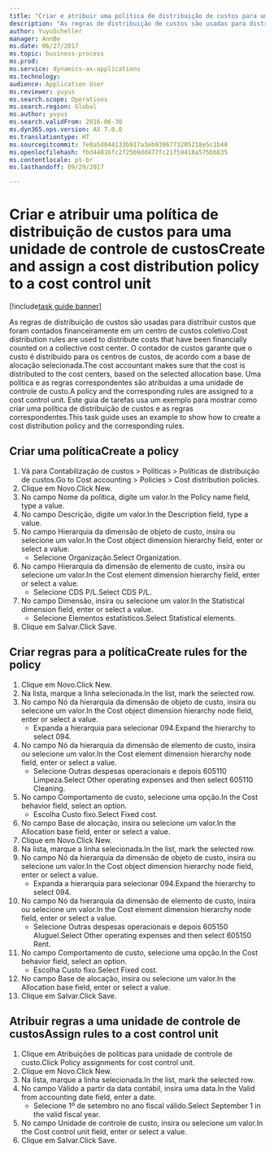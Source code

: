 ```yaml
--- 
title: "Criar e atribuir uma política de distribuição de custos para uma unidade de controle de custos"
description: "As regras de distribuição de custos são usadas para distribuir custos que foram contados financeiramente em um centro de custos coletivo."
author: YuyuScheller
manager: AnnBe
ms.date: 06/27/2017
ms.topic: business-process
ms.prod: 
ms.service: dynamics-ax-applications
ms.technology: 
audience: Application User
ms.reviewer: yuyus
ms.search.scope: Operations
ms.search.region: Global
ms.author: yuyus
ms.search.validFrom: 2016-06-30
ms.dyn365.ops.version: AX 7.0.0
ms.translationtype: HT
ms.sourcegitcommit: 7e0a5d044133b917a3eb9386773205218e5c1b40
ms.openlocfilehash: fbd44816fc2f2569dd477fc21f59418a575bb835
ms.contentlocale: pt-br
ms.lasthandoff: 09/29/2017

---
```

# <a name="create-and-assign-a-cost-distribution-policy-to-a-cost-control-unit"></a><span data-ttu-id="3745e-103">Criar e atribuir uma política de distribuição de custos para uma unidade de controle de custos</span><span class="sxs-lookup"><span data-stu-id="3745e-103">Create and assign a cost distribution policy to a cost control unit</span></span>

[!include[task guide banner](../../includes/task-guide-banner.md)]

<span data-ttu-id="3745e-104">As regras de distribuição de custos são usadas para distribuir custos que foram contados financeiramente em um centro de custos coletivo.</span><span class="sxs-lookup"><span data-stu-id="3745e-104">Cost distribution rules are used to distribute costs that have been financially counted on a collective cost center.</span></span> <span data-ttu-id="3745e-105">O contador de custos garante que o custo é distribuído para os centros de custos, de acordo com a base de alocação selecionada.</span><span class="sxs-lookup"><span data-stu-id="3745e-105">The cost accountant makes sure that the cost is distributed to the cost centers, based on the selected allocation base.</span></span> <span data-ttu-id="3745e-106">Uma política e as regras correspondentes são atribuídas a uma unidade de controle de custo.</span><span class="sxs-lookup"><span data-stu-id="3745e-106">A policy and the corresponding rules are assigned to a cost control unit.</span></span> <span data-ttu-id="3745e-107">Este guia de tarefas usa um exemplo para mostrar como criar uma política de distribuição de custos e as regras correspondentes.</span><span class="sxs-lookup"><span data-stu-id="3745e-107">This task guide uses an example to show how to create a cost distribution policy and the corresponding rules.</span></span>


## <a name="create-a-policy"></a><span data-ttu-id="3745e-108">Criar uma política</span><span class="sxs-lookup"><span data-stu-id="3745e-108">Create a policy</span></span>
1. <span data-ttu-id="3745e-109">Vá para Contabilização de custos > Políticas > Políticas de distribuição de custos.</span><span class="sxs-lookup"><span data-stu-id="3745e-109">Go to Cost accounting > Policies > Cost distribution policies.</span></span>
2. <span data-ttu-id="3745e-110">Clique em Novo.</span><span class="sxs-lookup"><span data-stu-id="3745e-110">Click New.</span></span>
3. <span data-ttu-id="3745e-111">No campo Nome da política, digite um valor.</span><span class="sxs-lookup"><span data-stu-id="3745e-111">In the Policy name field, type a value.</span></span>
4. <span data-ttu-id="3745e-112">No campo Descrição, digite um valor.</span><span class="sxs-lookup"><span data-stu-id="3745e-112">In the Description field, type a value.</span></span>
5. <span data-ttu-id="3745e-113">No campo Hierarquia da dimensão de objeto de custo, insira ou selecione um valor.</span><span class="sxs-lookup"><span data-stu-id="3745e-113">In the Cost object dimension hierarchy field, enter or select a value.</span></span>
    * <span data-ttu-id="3745e-114">Selecione Organização.</span><span class="sxs-lookup"><span data-stu-id="3745e-114">Select Organization.</span></span>  
6. <span data-ttu-id="3745e-115">No campo Hierarquia da dimensão de elemento de custo, insira ou selecione um valor.</span><span class="sxs-lookup"><span data-stu-id="3745e-115">In the Cost element dimension hierarchy field, enter or select a value.</span></span>
    * <span data-ttu-id="3745e-116">Selecione CDS P/L.</span><span class="sxs-lookup"><span data-stu-id="3745e-116">Select CDS P/L.</span></span>  
7. <span data-ttu-id="3745e-117">No campo Dimensão, insira ou selecione um valor.</span><span class="sxs-lookup"><span data-stu-id="3745e-117">In the Statistical dimension field, enter or select a value.</span></span>
    * <span data-ttu-id="3745e-118">Selecione Elementos estatísticos.</span><span class="sxs-lookup"><span data-stu-id="3745e-118">Select Statistical elements.</span></span>  
8. <span data-ttu-id="3745e-119">Clique em Salvar.</span><span class="sxs-lookup"><span data-stu-id="3745e-119">Click Save.</span></span>

## <a name="create-rules-for-the-policy"></a><span data-ttu-id="3745e-120">Criar regras para a política</span><span class="sxs-lookup"><span data-stu-id="3745e-120">Create rules for the policy</span></span>
1. <span data-ttu-id="3745e-121">Clique em Novo.</span><span class="sxs-lookup"><span data-stu-id="3745e-121">Click New.</span></span>
2. <span data-ttu-id="3745e-122">Na lista, marque a linha selecionada.</span><span class="sxs-lookup"><span data-stu-id="3745e-122">In the list, mark the selected row.</span></span>
3. <span data-ttu-id="3745e-123">No campo Nó da hierarquia da dimensão de objeto de custo, insira ou selecione um valor.</span><span class="sxs-lookup"><span data-stu-id="3745e-123">In the Cost object dimension hierarchy node field, enter or select a value.</span></span>
    * <span data-ttu-id="3745e-124">Expanda a hierarquia para selecionar 094.</span><span class="sxs-lookup"><span data-stu-id="3745e-124">Expand the hierarchy to select 094.</span></span>  
4. <span data-ttu-id="3745e-125">No campo Nó da hierarquia da dimensão de elemento de custo, insira ou selecione um valor.</span><span class="sxs-lookup"><span data-stu-id="3745e-125">In the Cost element dimension hierarchy node field, enter or select a value.</span></span>
    * <span data-ttu-id="3745e-126">Selecione Outras despesas operacionais e depois 605110 Limpeza.</span><span class="sxs-lookup"><span data-stu-id="3745e-126">Select Other operating expenses and then select 605110 Cleaning.</span></span>  
5. <span data-ttu-id="3745e-127">No campo Comportamento de custo, selecione uma opção.</span><span class="sxs-lookup"><span data-stu-id="3745e-127">In the Cost behavior field, select an option.</span></span>
    * <span data-ttu-id="3745e-128">Escolha Custo fixo.</span><span class="sxs-lookup"><span data-stu-id="3745e-128">Select Fixed cost.</span></span>  
6. <span data-ttu-id="3745e-129">No campo Base de alocação, insira ou selecione um valor.</span><span class="sxs-lookup"><span data-stu-id="3745e-129">In the Allocation base field, enter or select a value.</span></span>
7. <span data-ttu-id="3745e-130">Clique em Novo.</span><span class="sxs-lookup"><span data-stu-id="3745e-130">Click New.</span></span>
8. <span data-ttu-id="3745e-131">Na lista, marque a linha selecionada.</span><span class="sxs-lookup"><span data-stu-id="3745e-131">In the list, mark the selected row.</span></span>
9. <span data-ttu-id="3745e-132">No campo Nó da hierarquia da dimensão de objeto de custo, insira ou selecione um valor.</span><span class="sxs-lookup"><span data-stu-id="3745e-132">In the Cost object dimension hierarchy node field, enter or select a value.</span></span>
    * <span data-ttu-id="3745e-133">Expanda a hierarquia para selecionar 094.</span><span class="sxs-lookup"><span data-stu-id="3745e-133">Expand the hierarchy to select 094.</span></span>  
10. <span data-ttu-id="3745e-134">No campo Nó da hierarquia da dimensão de elemento de custo, insira ou selecione um valor.</span><span class="sxs-lookup"><span data-stu-id="3745e-134">In the Cost element dimension hierarchy node field, enter or select a value.</span></span>
    * <span data-ttu-id="3745e-135">Selecione Outras despesas operacionais e depois 605150 Aluguel.</span><span class="sxs-lookup"><span data-stu-id="3745e-135">Select Other operating expenses and then select 605150 Rent.</span></span>  
11. <span data-ttu-id="3745e-136">No campo Comportamento de custo, selecione uma opção.</span><span class="sxs-lookup"><span data-stu-id="3745e-136">In the Cost behavior field, select an option.</span></span>
    * <span data-ttu-id="3745e-137">Escolha Custo fixo.</span><span class="sxs-lookup"><span data-stu-id="3745e-137">Select Fixed cost.</span></span>  
12. <span data-ttu-id="3745e-138">No campo Base de alocação, insira ou selecione um valor.</span><span class="sxs-lookup"><span data-stu-id="3745e-138">In the Allocation base field, enter or select a value.</span></span>
13. <span data-ttu-id="3745e-139">Clique em Salvar.</span><span class="sxs-lookup"><span data-stu-id="3745e-139">Click Save.</span></span>

## <a name="assign-rules-to-a-cost-control-unit"></a><span data-ttu-id="3745e-140">Atribuir regras a uma unidade de controle de custos</span><span class="sxs-lookup"><span data-stu-id="3745e-140">Assign rules to a cost control unit</span></span>
1. <span data-ttu-id="3745e-141">Clique em Atribuições de políticas para unidade de controle de custo.</span><span class="sxs-lookup"><span data-stu-id="3745e-141">Click Policy assignments for cost control unit.</span></span>
2. <span data-ttu-id="3745e-142">Clique em Novo.</span><span class="sxs-lookup"><span data-stu-id="3745e-142">Click New.</span></span>
3. <span data-ttu-id="3745e-143">Na lista, marque a linha selecionada.</span><span class="sxs-lookup"><span data-stu-id="3745e-143">In the list, mark the selected row.</span></span>
4. <span data-ttu-id="3745e-144">No campo Válido a partir da data contábil, insira uma data.</span><span class="sxs-lookup"><span data-stu-id="3745e-144">In the Valid from accounting date field, enter a date.</span></span>
    * <span data-ttu-id="3745e-145">Selecione 1º de setembro no ano fiscal válido.</span><span class="sxs-lookup"><span data-stu-id="3745e-145">Select September 1 in the valid fiscal year.</span></span>  
5. <span data-ttu-id="3745e-146">No campo Unidade de controle de custo, insira ou selecione um valor.</span><span class="sxs-lookup"><span data-stu-id="3745e-146">In the Cost control unit field, enter or select a value.</span></span>
6. <span data-ttu-id="3745e-147">Clique em Salvar.</span><span class="sxs-lookup"><span data-stu-id="3745e-147">Click Save.</span></span>


